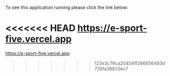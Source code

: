 To see this application running please click the link below:

<<<<<<< HEAD
https://e-sport-five.vercel.app
=======
https://e-sport-five.vercel.app
>>>>>>> 123e3c76ca20454ff286656493d735fa38833ec7
